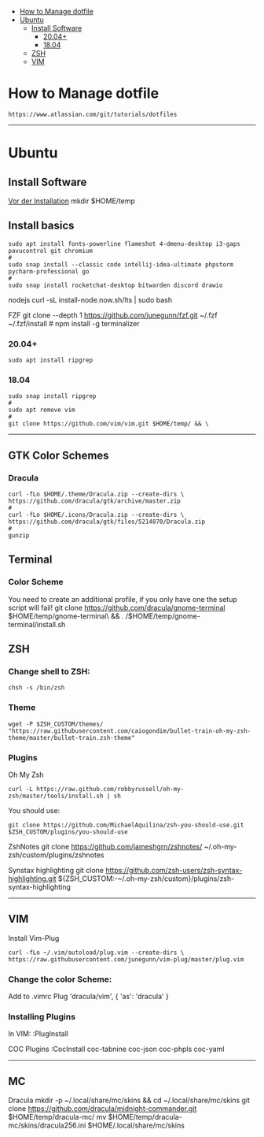 - [How to Manage dotfile](#how-to-manage-dotfile)
- [Ubuntu](#ubuntu)
  - [Install Software](#install-software)
    - [20.04+](#2004)
    - [18.04](#1804)
  - [ZSH](#zsh)
  - [VIM](#vim)

# How to Manage dotfile
```
https://www.atlassian.com/git/tutorials/dotfiles
```

---

# Ubuntu

## Install Software

[Vor der Installation](#how-to-manage-dotfiles)
    mkdir $HOME/temp

## Install basics
    sudo apt install fonts-powerline flameshot 4-dmenu-desktop i3-gaps pavucontrol git chromium
    #
    sudo snap install --classic code intellij-idea-ultimate phpstorm pycharm-professional go
    #
    sudo snap install rocketchat-desktop bitwarden discord drawio

nodejs
    curl -sL install-node.now.sh/lts | sudo bash

FZF
    git clone --depth 1 https://github.com/junegunn/fzf.git ~/.fzf ~/.fzf/install
    #
    npm install -g terminalizer

### 20.04+
    sudo apt install ripgrep 

### 18.04
    sudo snap install ripgrep
    #
    sudo apt remove vim
    #
    git clone https://github.com/vim/vim.git $HOME/temp/ && \

---

## GTK Color Schemes 
### Dracula
    curl -fLo $HOME/.theme/Dracula.zip --create-dirs \
    https://github.com/dracula/gtk/archive/master.zip
    #
    curl -fLo $HOME/.icons/Dracula.zip --create-dirs \                               
    https://github.com/dracula/gtk/files/5214870/Dracula.zip
    #
    gunzip
## Terminal
### Color Scheme
You need to create an additional profile, if you only have one the setup script will fail!
    git clone https://github.com/dracula/gnome-terminal $HOME/temp/gnome-terminal\
    && . /$HOME/temp/gnome-terminal/install.sh

## ZSH

### Change shell to ZSH:
    chsh -s /bin/zsh

### Theme
    wget -P $ZSH_CUSTOM/themes/ "https://raw.githubusercontent.com/caiogondim/bullet-train-oh-my-zsh-theme/master/bullet-train.zsh-theme"

### Plugins

Oh My Zsh
```
curl -L https://raw.github.com/robbyrussell/oh-my-zsh/master/tools/install.sh | sh
```

You should use:
```
git clone https://github.com/MichaelAquilina/zsh-you-should-use.git $ZSH_CUSTOM/plugins/you-should-use
```

ZshNotes
    git clone https://github.com/jameshgrn/zshnotes/ ~/.oh-my-zsh/custom/plugins/zshnotes

Synstax highlighting
    git clone https://github.com/zsh-users/zsh-syntax-highlighting.git ${ZSH_CUSTOM:-~/.oh-my-zsh/custom}/plugins/zsh-syntax-highlighting


---

## VIM

Install Vim-Plug
```
curl -fLo ~/.vim/autoload/plug.vim --create-dirs \
https://raw.githubusercontent.com/junegunn/vim-plug/master/plug.vim
```

### Change the color Scheme:
Add to .vimrc
    Plug 'dracula/vim', { 'as': 'dracula' }

### Installing Plugins
In VIM:
    :PlugInstall

COC Plugins
    :CocInstall coc-tabnine coc-json coc-phpls coc-yaml

----

## MC
Dracula
    mkdir -p ~/.local/share/mc/skins && cd ~/.local/share/mc/skins
    git clone https://github.com/dracula/midnight-commander.git $HOME/temp/dracula-mc/
    mv $HOME/temp/dracula-mc/skins/dracula256.ini $HOME/.local/share/mc/skins
